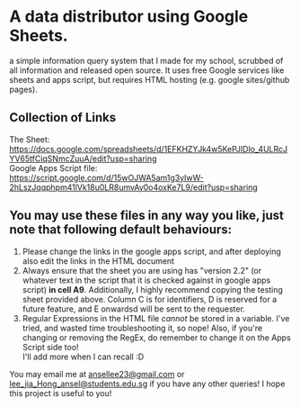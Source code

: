 # A data distributor using Google Sheets.
a simple information query system that I made for my school, scrubbed of all information and released open source. It uses free Google services like sheets and apps script, but requires HTML hosting (e.g. google sites/github pages).

## Collection of Links
The Sheet: https://docs.google.com/spreadsheets/d/1EFKHZYJk4w5KePJIDlo_4ULRcJYV65tfCiqSNmcZuuA/edit?usp=sharing   
Google Apps Script file: https://script.google.com/d/15wOJWA5am1g3yIwW-2hLszJqqphpm41lVk18u0LR8umvAy0o4oxKe7L9/edit?usp=sharing
  
  
## You may use these files in any way you like, just note that following default behaviours:  
1. Please change the links in the google apps script, and after deploying also edit the links in the HTML document   
2. Always ensure that the sheet you are using has "version 2.2" (or whatever text in the script that it is checked against in google apps script) **in cell A9**. Additionally, I highly recommend copying the testing sheet provided above. Column C is for identifiers, D is reserved for a future feature, and E onwardsd will be sent to the requester.  
3. Regular Expressions in the HTML file _cannot_ be stored in a variable. I've tried, and wasted time troubleshooting it, so nope! Also, if you're changing or removing the RegEx, do remember to change it on the Apps Script side too!  
I'll add more when I can recall :D   
   
   
 You may email me at ansellee23@gmail.com or lee_jia_Hong_ansel@students.edu.sg if you have any other queries!
 I hope this project is useful to you!
